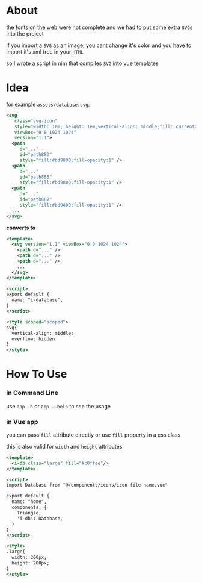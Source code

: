 # About
the fonts on the web were not complete and we had to put some extra `SVG`s into the project

if you import a `SVG` as an image, you cant change it's color and you have to import it's xml tree in your `HTML`

so I wrote a script in nim that compiles `SVG` into vue templates

# Idea

for example `assets/database.svg`:
```xml
<svg
   class="svg-icon"
   style="width: 1em; height: 1em;vertical-align: middle;fill: currentColor;overflow: hidden;"
   viewBox="0 0 1024 1024"
   version="1.1">
  <path
     d="..."
     id="path883"
     style="fill:#bd9800;fill-opacity:1" />
  <path
     d="..."
     id="path885"
     style="fill:#bd9800;fill-opacity:1" />
  <path
     d="..."
     id="path887"
     style="fill:#bd9800;fill-opacity:1" />
  ...
</svg>
```

**converts to**

```xml
<template>
  <svg version="1.1" viewBox="0 0 1024 1024">
    <path d="..." />
    <path d="..." />
    <path d="..." />
    ...
  </svg>
</template>

<script>
export default {
  name: "i-database",
}
</script>

<style scoped="scoped">
svg{
  vertical-align: middle;
  overflow: hidden
}
</style>
```

# How To Use

### in Command Line
use `app -h` or `app --help` to see the usage

### in Vue app
you can pass `fill` attribute directly or use `fill` property in a css class

this is also valid for `width` and `height` attributes

```xml
<template>
  <i-db class="large" fill="#c0ffee"/>
</template>

<script>
import Database from "@/components/icons/icon-file-name.vue"

export default {
  name: "home",
  components: {
    Triangle,
    'i-db': Database,
  }
}
</script>

<style>
.large{
  width: 200px;
  height: 200px;
}
</style>
```